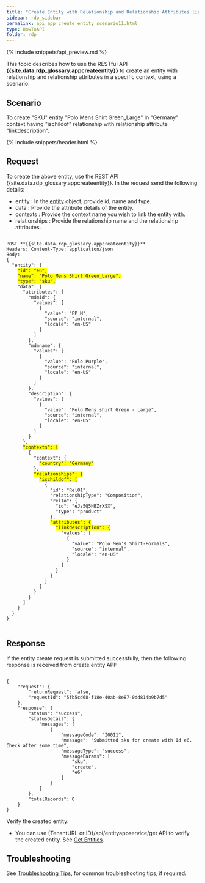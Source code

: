 ```yaml
---
title: "Create Entity with Relationship and Relationship Attributes linked to a Specific Context"
sidebar: rdp_sidebar
permalink: api_app_create_entity_scenario11.html
type: HowToAPI
folder: rdp
---
```


{% include snippets/api_preview.md %}

This topic describes how to use the RESTful API **{{site.data.rdp_glossary.appcreateentity}}** to create an entity with relationship and relationship attributes in a specific context, using a scenario.

## Scenario

To create "SKU" entity "Polo Mens Shirt Green_Large" in "Germany" context having "ischildof" relationship with relationship attribute "linkdescription".

{% include snippets/header.html %}

## Request

To create the above entity, use the REST API {{site.data.rdp_glossary.appcreateentity}}. In the request send the following details:

* entity : In the [entity](api_entity_object_structure.html) object, provide id, name and type.
* data : Provide the attribute details of the entity. 
* contexts : Provide the context name you wish to link the entity with.
* relationships : Provide the relationship name and the relationship attributes.

<pre>
<code>
POST **{{site.data.rdp_glossary.appcreateentity}}**
Headers: Content-Type: application/json
Body:
{
  "entity": {
    <span style="background-color: #FFFF00">"id": "e6",</span>
    <span style="background-color: #FFFF00">"name": "Polo Mens Shirt Green_Large",</span>
    <span style="background-color: #FFFF00">"type": "sku",</span>
    "data": {
      "attributes": {
        "mdmid": {
          "values": [
            {
              "value": "PP_M",
              "source": "internal",
              "locale": "en-US"
            }
          ]
        },
        "mdmname": {
          "values": [
            {
              "value": "Polo Purple",
              "source": "internal",
              "locale": "en-US"
            }
          ]
        },
        "description": {
          "values": [
            {
              "value": "Polo Mens shirt Green - Large",
              "source": "internal",
              "locale": "en-US"
            }
          ]
        }
      },
      <span style="background-color: #FFFF00">"contexts": [</span>
        {
          "context": {
            <span style="background-color: #FFFF00">"country": "Germany"</span>
          },
          <span style="background-color: #FFFF00">"relationships": {</span>
            <span style="background-color: #FFFF00">"ischildof": [</span>
              {
                "id": "Rel01",
                "relationshipType": "Composition",
                "relTo": {
                  "id": "eJs5Q5HBZrXSX",
                  "type": "product"
                },
                <span style="background-color: #FFFF00">"attributes": {</span>
                  <span style="background-color: #FFFF00">"linkdescription": {</span>
                    "values": [
                      {
                        "value": "Polo Men's Shirt-Formals",
                        "source": "internal",
                        "locale": "en-US"
                      }
                    ]
                  }
                }
              }
            ]
          }
        }
      ]
    }
  }
}
</code>
</pre>

## Response

If the entity create request is submitted successfully, then the following response is received from create entity API:

<pre><code>
{
    "request": {
        "returnRequest": false,
        "requestId": "5fb5cd68-f18e-40ab-8e87-0dd814b9b7d5"
    },
    "response": {
        "status": "success",
        "statusDetail": {
            "messages": [
                {
                    "messageCode": "I0011",
                    "message": "Submitted sku for create with Id e6. Check after some time",
                    "messageType": "success",
                    "messageParams": [
                        "sku",
                        "create",
                        "e6"
                    ]
                }
            ]
        },
        "totalRecords": 0
    }
}
</code></pre> 

Verify the created entity:<br>
* You can use {TenantURL or ID}/api/entityappservice/get API to verify the created entity. See [Get Entities](api_app_get_entity.html).

## Troubleshooting

See [Troubleshooting Tips](api_troubleshooting_tips.html), for common troubleshooting tips, if required.